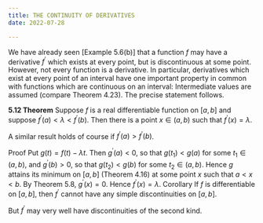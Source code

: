 ```yaml
---
title: THE CONTINUITY OF DERIVATIVES
date: 2022-07-28

---
```


We have already seen [Example 5.6(b)] that a function $f$ may have a derivative $f^{\prime}$ which exists at every point, but is discontinuous at some point. However, not every function is a derivative. In particular, derivatives which exist at every point of an interval have one important property in common with functions which are continuous on an interval: Intermediate values are assumed (compare Theorem 4.23). The precise statement follows.

**5.12 Theorem** Suppose $f$ is a real differentiable function on $[a, b]$ and suppose $f^{\prime}(a)<\lambda<f^{\prime}(b)$. Then there is a point $x \in(a, b)$ such that $f^{\prime}(x)=\lambda$.

A similar result holds of course if $f^{\prime}(a)>f^{\prime}(b)$.

Proof Put $g(t)=f(t)-\lambda t$. Then $g^{\prime}(a)<0$, so that $g\left(t_{1}\right)<g(a)$ for some $t_{1} \in(a, b)$, and $g^{\prime}(b)>0$, so that $g\left(t_{2}\right)<g(b)$ for some $t_{2} \in(a, b)$. Hence $g$ attains its minimum on $[a, b]$ (Theorem 4.16) at some point $x$ such that $a<x<b$. By Theorem 5.8, $g^{\prime}(x)=0$. Hence $f^{\prime}(x)=\lambda$. Corollary If $f$ is differentiable on $[a, b]$, then $f^{\prime}$ cannot have any simple discontinuities on $[a, b]$.

But $f^{\prime}$ may very well have discontinuities of the second kind.

